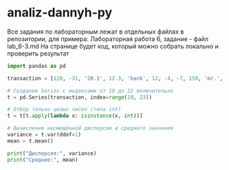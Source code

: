 # analiz-dannyh-py

Все задания по лабораторным лежат в отдельных файлах в репозитории, для примера:
Лабораторная работа 6, задание - файл lab_6-3.md
На странице будет код, который можно собрать локально и проверить результат

```python
import pandas as pd

transaction = [120, -31, '20.1', 12.3, 'bank', 12, -4, -7, 150, 'mr.', 23, 32, 21]

# Создание Series с индексами от 10 до 22 включительно
t = pd.Series(transaction, index=range(10, 23))

# Отбор только целых чисел (типа int)
t = t[t.apply(lambda x: isinstance(x, int))]

# Вычисление несмещённой дисперсии и среднего значения
variance = t.var(ddof=1)
mean = t.mean()

print("Дисперсия:", variance)
print("Среднее:", mean)
```
